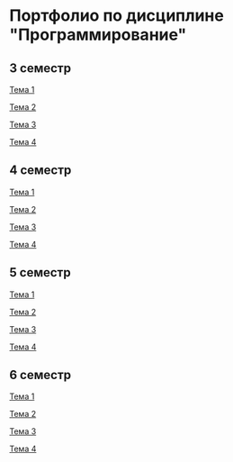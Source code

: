 # Портфолио по дисциплине "Программирование"
## 3 семестр
[Тема 1](https://github.com/python-basic/sem3-t1-nanashinogonbee)

[Тема 2](https://github.com/python-basic/sem3-t2-nanashinogonbee)

[Тема 3](https://github.com/python-basic/sem3-t3-nanashinogonbee)

[Тема 4](https://github.com/python-basic/sem3-t4-nanashinogonbee)

## 4 семестр
[Тема 1](https://github.com/sem4-ivt18/t-1-exceptions-nanashinogonbee)

[Тема 2]()

[Тема 3]()

[Тема 4](https://github.com/python-basic/sem4-t4-nanashinogonbee)


## 5 семестр
[Тема 1](https://github.com/python-advance/sem5-t1-nanashinogonbee)

[Тема 2](https://github.com/python-advance/sem5-t2-nanashinogonbee)

[Тема 3]()

[Тема 4](https://github.com/python-advance/sem5-t4-nanashinogonbee)

## 6 семестр
[Тема 1](https://github.com/python-advance/t1-datascienceintro-nanashinogonbee)

[Тема 2]()

[Тема 3](https://github.com/python-advance/t3-gui-nanashinogonbee)

[Тема 4](https://github.com/python-advance/t4-env-nanashinogonbee)

